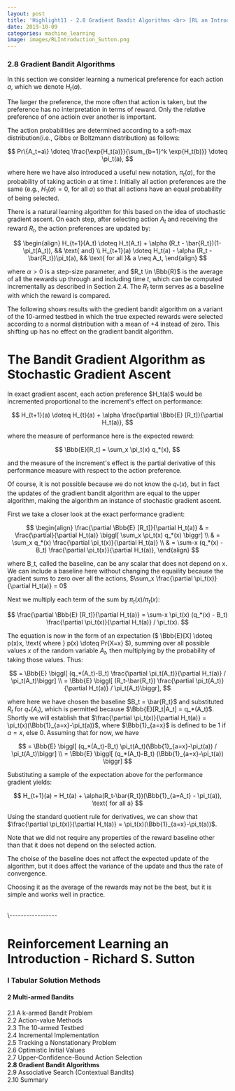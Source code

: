```yaml
---
layout: post
title: 'Highlight11 - 2.8 Gradient Bandit Algorithms <br> [RL an Introduction - S. Sutton]'
date: 2019-10-09
categories: machine_learning
image: images/RLIntroduction_Sutton.png
---
```

### 2.8 Gradient Bandit Algorithms
In this section we consider learning a numerical preference for each action $a$, which we denote $H_t(a)$.
<br>

The larger the preference, the more often that action is taken, but the preference has no interpretation in terms of reward. Only the relative preference of one actioin over another is important.
<br>

The action probabilities are determined according to a soft-max distribution(i.e., Gibbs or Boltzmann distribution) as follows:

$$
Pr\{A_t=a\} \doteq \frac{\exp{H_t(a)}}{\sum_{b=1}^k \exp{H_t(b)}} \doteq \pi_t(a),
$$

where here we have also introduced a useful new notation, $\pi_t(a)$, for the probability of taking actioin $a$ at time $t$. Initially all action preferences are the same (e.g., $H_1(a)=0$, for all $a$) so that all actions have an equal probability of being selected.
<br>

There is a natural learning algorithm for this based on the idea of stochastic gradient ascent. On each step, after selecting action $A_t$ and receiving the reward $R_t$, the action preferences are updated by:

$$
\begin{align}
  H_{t+1}(A_t) \doteq H_t(A_t) + \alpha (R_t - \bar{R_t})(1-\pi_t(A_t)), && \text{     and}
\\
  H_{t+1}(a) \doteq H_t(a) - \alpha (R_t - \bar{R_t})\pi_t(a), && \text{     for all }&  a \neq A_t,
\end{align}
$$

where $\alpha > 0$ is a step-size parameter, and $R_t \in \Bbb{R}$ is the average of all the rewards up through and including time $t$, which can be computed incrementally as described in Section 2.4. The $R_t$ term serves as a baseline with which the reward is compared.
<br>

The following shows results with the gredient bandit algorithm on a variant of the 10-armed testbed in which the true expected rewards were selected according to a normal distribution with a mean of +4 instead of zero. This shifting up has no effect on the gradient bandit algorithm.




<div class="box">
<h1>The Bandit Gradient Algorithm as Stochastic Gradient Ascent</h1>
In exact gradient ascent, each action preference $H_t(a)$ would be incremented proportional to the increment's effect on performance:

$$
H_{t+1}(a) \doteq H_{t}(a) + \alpha \frac{\partial \Bbb{E} [R_t]}{\partial H_t(a)},
$$

where the measure of performance here is the expected reward:

$$
\Bbb{E}[R_t] = \sum_x \pi_t(x) q_*(x),
$$

and the measure of the increment's effect is the partial derivative of this performance measure with respect to the action preference.
<br>

Of course, it is not possible because we do not know the $q_*(x)$, but in fact the updates of the gradient bandit algorithm are equal to the upper algorithm, making the algorithm an instance of stochastic gradient ascent.
<br>

First we take a closer look at the exact performance gradient:

$$
\begin{align}
\frac{\partial \Bbb{E} [R_t]}{\partial H_t(a)} & = \frac{\partial}{\partial H_t(a)} \biggl[ \sum_x \pi_t(x) q_*(x) \biggr] \\
& = \sum_x q_*(x) \frac{\partial \pi_t(x)}{\partial H_t(a)} \\
& = \sum-x (q_*(x) - B_t) \frac{\partial \pi_t(x)}{\partial H_t(a)},
\end{align}
$$

where B_t, called the baseline, can be any scalar that does not depend on x. We can include a baseline here without changing the equaility because the gradient sums to zero over all the actions, $\sum_x \frac{\partial \pi_t(x)}{\partial H_t(a)} = 0$
<br>

Next we multiply each term of the sum by $\pi_t(x) / \pi_t(x)$:

$$
\frac{\partial \Bbb{E} [R_t]}{\partial H_t(a)} = \sum-x \pi_t(x) (q_*(x) - B_t) \frac{\partial \pi_t(x)}{\partial H_t(a)} / \pi_t(x).
$$

The equation is now in the form of an expectation ($ \Bbb{E}[X] \doteq p(x)x, \text{ where } p(x) \doteq Pr\{X=x\} $), summing over all possible values $x$ of the random variable $A_t$, then multiplying by the probability of taking those values. Thus:

$$
= \Bbb{E} \biggl[ (q_*(A_t)-B_t) \frac{\partial \pi_t(A_t)}{\partial H_t(a)} / \pi_t(A_t)\biggr] \\
= \Bbb{E} \biggl[ (R_t-\bar{R_t}) \frac{\partial \pi_t(A_t)}{\partial H_t(a)} / \pi_t(A_t)\biggr],
$$

where here we have chosen the baseline $B_t = \bar{R_t}$ and substituted $R_t$ for $q_*(A_t)$, which is permitted because $\Bbb{E}[R_t|A_t] = q_*(A_t)$. Shortly we will establish that $\frac{\partial \pi_t(x)}{\partial H_t(a)} = \pi_t(x)(\Bbb{1}_{a=x}-\pi_t(a))$, where $\Bbb{1}_{a=x}$ is defined to be $1$ if $a=x$, else $0$. Assuming that for now, we have

$$
= \Bbb{E} \biggl[ (q_*(A_t)-B_t) \pi_t(A_t)(\Bbb{1}_{a=x}-\pi_t(a)) / \pi_t(A_t)\biggr] \\
= \Bbb{E} \biggl[ (q_*(A_t)-B_t) (\Bbb{1}_{a=x}-\pi_t(a)) \biggr]
$$

Substituting a sample of the expectation above for the performance gradient yields:

$$
H_{t+1}(a) = H_t(a) + \alpha(R_t-\bar{R_t})(\Bbb{1}_{a=A_t} - \pi_t(a)), \text{   for all a}
$$

Using the standard quotient rule for derivatives, we can show that $\frac{\partial \pi_t(x)}{\partial H_t(a)} = \pi_t(x)(\Bbb{1}_{a=x}-\pi_t(a))$.
<br>

Note that we did not require any properties of the reward baseline other than that it does not depend on the selected action.
<br>

The choise of the baseline does not affect the expected update of the algorithm, but it does affect the variance of the update and thus the rate of convergence.
<br>

Choosing it as the average of the rewards may not be the best, but it is simple and works well in practice.
</div>






<br>
\-----------------

# Reinforcement Learning an Introduction - Richard S. Sutton

### I Tabular Solution Methods
#### 2 Multi-armed Bandits
2.1 A k-armed Bandit Problem<br>
2.2 Action-value Methods<br>
2.3 The 10-armed Testbed<br>
2.4 Incremental Implementation<br>
2.5 Tracking a Nonstationary Problem<br>
2.6 Optimistic Initial Values<br>
2.7 Upper-Confidence-Bound Action Selection<br>
<b>2.8 Gradient Bandit Algorithms<br></b>
2.9 Associative Search (Contextual Bandits)<br>
2.10 Summary<br>
